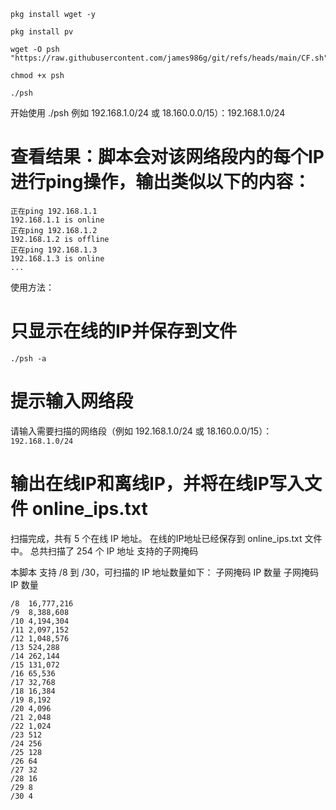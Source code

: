 ```
pkg install wget -y
```
```
pkg install pv
```
```
wget -O psh "https://raw.githubusercontent.com/james986g/git/refs/heads/main/CF.sh"
```
```
chmod +x psh
```
```
./psh
```
开始使用
./psh 例如 192.168.1.0/24 或 18.160.0.0/15）：192.168.1.0/24
# 查看结果：脚本会对该网络段内的每个IP进行ping操作，输出类似以下的内容：
```
正在ping 192.168.1.1
192.168.1.1 is online
正在ping 192.168.1.2
192.168.1.2 is offline
正在ping 192.168.1.3
192.168.1.3 is online
...
```
使用方法：
# 只显示在线的IP并保存到文件
```./psh -a```

# 提示输入网络段
请输入需要扫描的网络段（例如 192.168.1.0/24 或 18.160.0.0/15）：
```192.168.1.0/24```

# 输出在线IP和离线IP，并将在线IP写入文件 online_ips.txt
扫描完成，共有 5 个在线 IP 地址。
在线的IP地址已经保存到 online_ips.txt 文件中。
总共扫描了 254 个 IP 地址
支持的子网掩码

本脚本 支持 /8 到 /30，可扫描的 IP 地址数量如下：
子网掩码	IP 数量	子网掩码	IP 数量
```
/8	16,777,216	
/9	8,388,608	
/10	4,194,304	
/11	2,097,152	
/12	1,048,576	
/13	524,288	
/14	262,144	
/15	131,072	
/16	65,536	
/17	32,768	
/18	16,384	
/19	8,192		
/20	4,096
/21	2,048
/22	1,024
/23	512
/24	256
/25	128
/26	64
/27	32
/28	16
/29	8
/30	4
```
